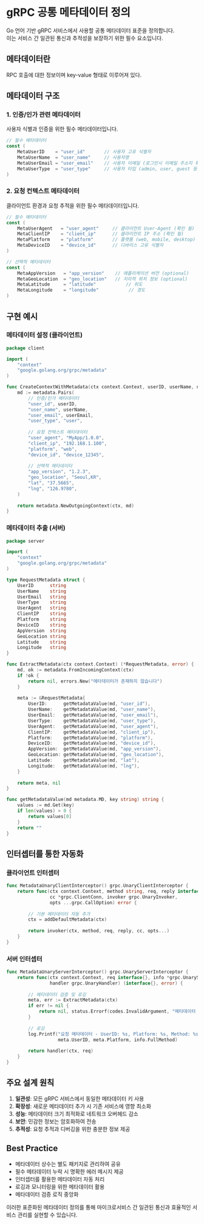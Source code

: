 # gRPC 공통 메타데이터 정의

Go 언어 기반 gRPC 서비스에서 사용할 공통 메타데이터 표준을 정의합니다.<br>
이는 서비스 간 일관된 통신과 추적성을 보장하기 위한 필수 요소입니다.

## 메타데이터란
RPC 호출에 대한 정보이며 key-value 형태로 이루어져 있다.

## 메타데이터 구조

### 1. 인증/인가 관련 메타데이터

사용자 식별과 인증을 위한 필수 메타데이터입니다.

```go
// 필수 메타데이터
const (
    MetaUserID    = "user_id"       // 사용자 고유 식별자
    MetaUserName  = "user_name"     // 사용자명
    MetaUserEmail = "user_email"    // 사용자 이메일 (로그인시 이메일 주소지 확인)
    MetaUserType  = "user_type"     // 사용자 타입 (admin, user, guest 등)
)
```

### 2. 요청 컨텍스트 메타데이터

클라이언트 환경과 요청 추적을 위한 필수 메타데이터입니다.

```go
// 필수 메타데이터
const (
    MetaUserAgent   = "user_agent"     // 클라이언트 User-Agent (확인 필)
    MetaClientIP    = "client_ip"      // 클라이언트 IP 주소 (확인 필)
    MetaPlatform    = "platform"       // 플랫폼 (web, mobile, desktop)
    MetaDeviceID    = "device_id"      // 디바이스 고유 식별자
)

// 선택적 메타데이터
const (
    MetaAppVersion   = "app_version"    // 애플리케이션 버전 (optional)
    MetaGeoLocation  = "geo_location"   // 지리적 위치 정보 (optional)
    MetaLatitude     = "latitude"           // 위도
    MetaLongitude    = "longitude"           // 경도
)
```

## 구현 예시

### 메타데이터 설정 (클라이언트)

```go
package client

import (
    "context"
    "google.golang.org/grpc/metadata"
)

func CreateContextWithMetadata(ctx context.Context, userID, userName, userEmail string) context.Context {
    md := metadata.Pairs(
        // 인증/인가 메타데이터
        "user_id", userID,
        "user_name", userName,
        "user_email", userEmail,
        "user_type", "user",
        
        // 요청 컨텍스트 메타데이터
        "user_agent", "MyApp/1.0.0",
        "client_ip", "192.168.1.100",
        "platform", "web",
        "device_id", "device_12345",
        
        // 선택적 메타데이터
        "app_version", "1.2.3",
        "geo_location", "Seoul,KR",
        "lat", "37.5665",
        "lng", "126.9780",
    )
    
    return metadata.NewOutgoingContext(ctx, md)
}
```

### 메타데이터 추출 (서버)

```go
package server

import (
    "context"
    "google.golang.org/grpc/metadata"
)

type RequestMetadata struct {
    UserID      string
    UserName    string
    UserEmail   string
    UserType    string
    UserAgent   string
    ClientIP    string
    Platform    string
    DeviceID    string
    AppVersion  string
    GeoLocation string
    Latitude    string
    Longitude   string
}

func ExtractMetadata(ctx context.Context) (*RequestMetadata, error) {
    md, ok := metadata.FromIncomingContext(ctx)
    if !ok {
        return nil, errors.New("메타데이터가 존재하지 않습니다")
    }
    
    meta := &RequestMetadata{
        UserID:      getMetadataValue(md, "user_id"),
        UserName:    getMetadataValue(md, "user_name"),
        UserEmail:   getMetadataValue(md, "user_email"),
        UserType:    getMetadataValue(md, "user_type"),
        UserAgent:   getMetadataValue(md, "user_agent"),
        ClientIP:    getMetadataValue(md, "client_ip"),
        Platform:    getMetadataValue(md, "platform"),
        DeviceID:    getMetadataValue(md, "device_id"),
        AppVersion:  getMetadataValue(md, "app_version"),
        GeoLocation: getMetadataValue(md, "geo_location"),
        Latitude:    getMetadataValue(md, "lat"),
        Longitude:   getMetadataValue(md, "lng"),
    }
    
    return meta, nil
}

func getMetadataValue(md metadata.MD, key string) string {
    values := md.Get(key)
    if len(values) > 0 {
        return values[0]
    }
    return ""
}
```

## 인터셉터를 통한 자동화

### 클라이언트 인터셉터

```go
func MetadataUnaryClientInterceptor() grpc.UnaryClientInterceptor {
    return func(ctx context.Context, method string, req, reply interface{}, 
                cc *grpc.ClientConn, invoker grpc.UnaryInvoker, 
                opts ...grpc.CallOption) error {
        
        // 기본 메타데이터 자동 추가
        ctx = addDefaultMetadata(ctx)
        
        return invoker(ctx, method, req, reply, cc, opts...)
    }
}
```

### 서버 인터셉터

```go
func MetadataUnaryServerInterceptor() grpc.UnaryServerInterceptor {
    return func(ctx context.Context, req interface{}, info *grpc.UnaryServerInfo, 
                handler grpc.UnaryHandler) (interface{}, error) {
        
        // 메타데이터 검증 및 로깅
        meta, err := ExtractMetadata(ctx)
        if err != nil {
            return nil, status.Errorf(codes.InvalidArgument, "메타데이터 오류: %v", err)
        }
        
        // 로깅
        log.Printf("요청 메타데이터 - UserID: %s, Platform: %s, Method: %s", 
                   meta.UserID, meta.Platform, info.FullMethod)
        
        return handler(ctx, req)
    }
}
```

## 주요 설계 원칙

1. **일관성**: 모든 gRPC 서비스에서 동일한 메타데이터 키 사용
2. **확장성**: 새로운 메타데이터 추가 시 기존 서비스에 영향 최소화
3. **성능**: 메타데이터 크기 최적화로 네트워크 오버헤드 감소
4. **보안**: 민감한 정보는 암호화하여 전송
5. **추적성**: 요청 추적과 디버깅을 위한 충분한 정보 제공

## Best Practice

- 메타데이터 상수는 별도 패키지로 관리하여 공유
- 필수 메타데이터 누락 시 명확한 에러 메시지 제공
- 인터셉터를 활용한 메타데이터 자동 처리
- 로깅과 모니터링을 위한 메타데이터 활용
- 메타데이터 검증 로직 중앙화

이러한 표준화된 메타데이터 정의를 통해 마이크로서비스 간 일관된 통신과 효율적인 서비스 관리를 실현할 수 있습니다.
